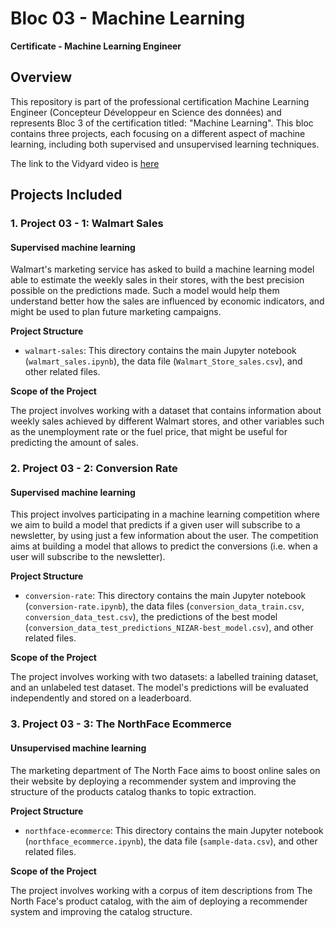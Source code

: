# Bloc 03 - Machine Learning 

**Certificate - Machine Learning Engineer**

## Overview

This repository is part of the professional certification Machine Learning Engineer (Concepteur Développeur en Science des données) and represents Bloc 3 of the certification titled: "Machine Learning". This bloc contains three projects, each focusing on a different aspect of machine learning, including both supervised and unsupervised learning techniques.

The link to the Vidyard video is [here](https://share.vidyard.com/watch/DrYXsyHoZGP5d8b7esmj73?)

## Projects Included

### 1. Project 03 - 1: Walmart Sales

#### Supervised machine learning

Walmart's marketing service has asked to build a machine learning model able to estimate the weekly sales in their stores, with the best precision possible on the predictions made. Such a model would help them understand better how the sales are influenced by economic indicators, and might be used to plan future marketing campaigns.

**Project Structure**

- `walmart-sales`: This directory contains the main Jupyter notebook (`walmart_sales.ipynb`), the data file (`Walmart_Store_sales.csv`), and other related files.

**Scope of the Project** 

The project involves working with a dataset that contains information about weekly sales achieved by different Walmart stores, and other variables such as the unemployment rate or the fuel price, that might be useful for predicting the amount of sales.

### 2. Project 03 - 2: Conversion Rate

#### Supervised machine learning

This project involves participating in a machine learning competition where we aim to build a model that predicts if a given user will subscribe to a newsletter, by using just a few information about the user. The competition aims at building a model that allows to predict the conversions (i.e. when a user will subscribe to the newsletter).

**Project Structure**

- `conversion-rate`: This directory contains the main Jupyter notebook (`conversion-rate.ipynb`), the data files (`conversion_data_train.csv`, `conversion_data_test.csv`), the predictions of the best model (`conversion_data_test_predictions_NIZAR-best_model.csv`), and other related files.

**Scope of the Project** 

The project involves working with two datasets: a labelled training dataset, and an unlabeled test dataset. The model's predictions will be evaluated independently and stored on a leaderboard.

### 3. Project 03 - 3: The NorthFace Ecommerce

#### Unsupervised machine learning

The marketing department of The North Face aims to boost online sales on their website by deploying a recommender system and improving the structure of the products catalog thanks to topic extraction.

**Project Structure**

- `northface-ecommerce`: This directory contains the main Jupyter notebook (`northface_ecommerce.ipynb`), the data file (`sample-data.csv`), and other related files.

**Scope of the Project** 

The project involves working with a corpus of item descriptions from The North Face's product catalog, with the aim of deploying a recommender system and improving the catalog structure.
